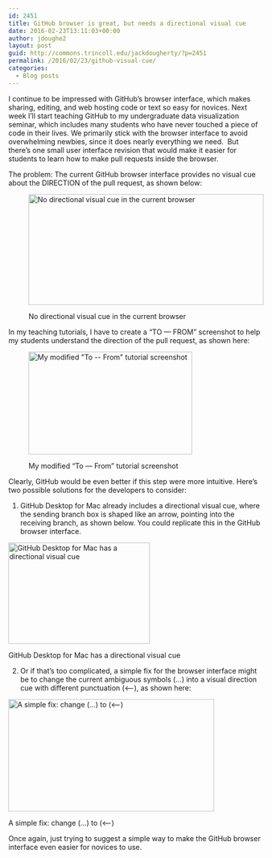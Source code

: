 ```yaml
---
id: 2451
title: GitHub browser is great, but needs a directional visual cue
date: 2016-02-23T13:11:03+00:00
author: jdoughe2
layout: post
guid: http://commons.trincoll.edu/jackdougherty/?p=2451
permalink: /2016/02/23/github-visual-cue/
categories:
  - Blog posts
---
```

I continue to be impressed with GitHub&#8217;s browser interface, which makes sharing, editing, and web hosting code or text so easy for novices. Next week I&#8217;ll start teaching GitHub to my undergraduate data visualization seminar, which includes many students who have never touched a piece of code in their lives. We primarily stick with the browser interface to avoid overwhelming newbies, since it does nearly everything we need.  But there&#8217;s one small user interface revision that would make it easier for students to learn how to make pull requests inside the browser.

The problem: The current GitHub browser interface provides no visual cue about the DIRECTION of the pull request, as shown below:<figure id="attachment_2452" style="width: 467px" class="wp-caption aligncenter">

<a href="http://localhost/wordpress/wp-content/uploads/2016/02/Github-browser-pull-request.png" rel="attachment wp-att-2452"><img class="size-full wp-image-2452" src="http://localhost/wordpress/wp-content/uploads/2016/02/Github-browser-pull-request.png" alt="No directional visual cue in the current browser" width="467" height="220" srcset="http://localhost/wordpress/wp-content/uploads/2016/02/Github-browser-pull-request.png 467w, http://localhost/wordpress/wp-content/uploads/2016/02/Github-browser-pull-request-300x141.png 300w" sizes="(max-width: 467px) 100vw, 467px" /></a><figcaption class="wp-caption-text">No directional visual cue in the current browser</figcaption></figure> 

In my teaching tutorials, I have to create a &#8220;TO &#8212; FROM&#8221; screenshot to help my students understand the direction of the pull request, as shown here:<figure id="attachment_2453" style="width: 325px" class="wp-caption aligncenter">

<a href="http://localhost/wordpress/wp-content/uploads/2016/02/GitHub-ToFrom.png" rel="attachment wp-att-2453"><img class="size-full wp-image-2453" src="http://localhost/wordpress/wp-content/uploads/2016/02/GitHub-ToFrom.png" alt="My modified &quot;To -- From&quot; tutorial screenshot" width="325" height="204" srcset="http://localhost/wordpress/wp-content/uploads/2016/02/GitHub-ToFrom.png 325w, http://localhost/wordpress/wp-content/uploads/2016/02/GitHub-ToFrom-300x188.png 300w" sizes="(max-width: 325px) 100vw, 325px" /></a><figcaption class="wp-caption-text">My modified &#8220;To &#8212; From&#8221; tutorial screenshot</figcaption></figure> 

Clearly, GitHub would be even better if this step were more intuitive. Here&#8217;s two possible solutions for the developers to consider:

1) GitHub Desktop for Mac already includes a directional visual cue, where the sending branch box is shaped like an arrow, pointing into the receiving branch, as shown below. You could replicate this in the GitHub browser interface.<figure id="attachment_2454" style="width: 281px" class="wp-caption aligncenter">

<a href="http://localhost/wordpress/wp-content/uploads/2016/02/GitHub-desktop-visual-cue.png" rel="attachment wp-att-2454"><img class="size-full wp-image-2454" src="http://localhost/wordpress/wp-content/uploads/2016/02/GitHub-desktop-visual-cue.png" alt="GitHub Desktop for Mac has a directional visual cue" width="281" height="201" /></a><figcaption class="wp-caption-text">GitHub Desktop for Mac has a directional visual cue</figcaption></figure> 

2) Or if that&#8217;s too complicated, a simple fix for the browser interface might be to change the current ambiguous symbols (&#8230;) into a visual direction cue with different punctuation (<&#8212;), as shown here:<figure id="attachment_2455" style="width: 409px" class="wp-caption aligncenter">

<a href="http://localhost/wordpress/wp-content/uploads/2016/02/Github-browser-pull-request-modified.png" rel="attachment wp-att-2455"><img class="size-full wp-image-2455" src="http://localhost/wordpress/wp-content/uploads/2016/02/Github-browser-pull-request-modified.png" alt="A simple fix: change (...) to (<--)" width="409" height="223" srcset="http://localhost/wordpress/wp-content/uploads/2016/02/Github-browser-pull-request-modified.png 409w, http://localhost/wordpress/wp-content/uploads/2016/02/Github-browser-pull-request-modified-300x164.png 300w" sizes="(max-width: 409px) 100vw, 409px" /></a><figcaption class="wp-caption-text">A simple fix: change (&#8230;) to (<&#8211;)</figcaption></figure> 

Once again, just trying to suggest a simple way to make the GitHub browser interface even easier for novices to use.